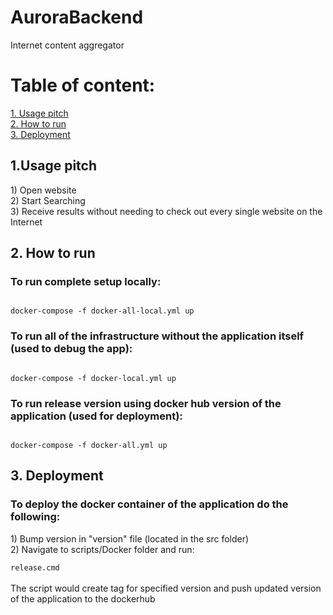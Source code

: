 # AuroraBackend

Internet content aggregator

# Table of content:
<a href="#1">1. Usage pitch</a></br>
<a href="#2">2. How to run</a></br>
<a href="#2">3. Deployment</a></br>

<h2 id="1">1.Usage pitch</h2>
1) Open website</br>
2) Start Searching</br>
3) Receive results without needing to check out every single website on the Internet</br>
<h2 id="2">2. How to run</h2>
<h3>To run complete setup locally: </h3>
<code>
docker-compose -f docker-all-local.yml up
</code>
<h3>To run all of the infrastructure without the application itself (used to debug the app): </h3>
<code>
docker-compose -f docker-local.yml up
</code>
<h3>To run release version using docker hub version of the application (used for deployment): </h3>
<code>
docker-compose -f docker-all.yml up
</code>
<h2 id="3">3. Deployment</h2>
<h3>To deploy the docker container of the application do the following: </h3>
1) Bump version in "version" file (located in the src folder) </br>
2) Navigate to scripts/Docker folder and run: </br>
<code>
release.cmd
</code></br>
The script would create tag for specified version and push updated version of the application to the dockerhub
